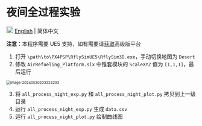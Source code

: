 # 夜间全过程实验

<img src="https://gw.alipayobjects.com/zos/antfincdn/R8sN%24GNdh6/language.svg" width="18"> [English](./README.md) | 简体中文

**注意**：本程序需要 UE5 支持，如有需要请[获取](https://rflysim.com/download.html)高级版平台

1. 打开 `\path\to\PX4PSP\RflySimUE5\RflySim3D.exe`，手动切换地图为 `Desert`
2. 修改 `AirRefueling_Platform.slx` 中锥套模块的 `ScaleXYZ` 值为 `[1,1,1]`，最后运行

<img src="C:/Users/25434/AppData/Roaming/Typora/typora-user-images/image-20240530203324293.png" alt="image-20240530203324293" style="zoom:67%;" />

3. 将 `all_process_night_exp.py` 和 `all_process_night_plot.py` 拷贝到上一级目录
4. 运行 `all_process_night_exp.py` 生成 `data.csv`
5. 运行 `all_process_night_plot.py` 绘制曲线图